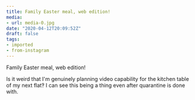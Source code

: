 ```yaml
---
title: Family Easter meal, web edition!
media:
- url: media-0.jpg
date: "2020-04-12T20:09:52Z"
draft: false
tags:
- imported
- from-instagram
---
```

Family Easter meal, web edition\!



Is it weird that I'm genuinely planning video capability for the kitchen table of my next flat‽ I can see this being a thing even after quarantine is done with.
